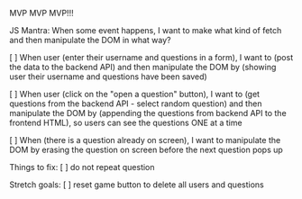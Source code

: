 MVP MVP MVP!!!

JS Mantra: When some event happens, I want to make what kind of fetch and then manipulate the DOM in what way?

[ ] When user (enter their username and questions in a form), I want to (post the data to the backend API) and then manipulate the DOM by (showing user their username and questions have been saved)

[ ] When user (click on the "open a question" button), I want to (get questions from the backend API - select random question) and then manipulate the DOM by (appending the questions from backend API to the frontend HTML), so users can see the questions ONE at a time

[ ] When (there is a question already on screen), I want to manipulate the DOM by erasing the question on screen before the next question pops up

Things to fix:
[ ] do not repeat question



Stretch goals:
[ ] reset game button to delete all users and questions